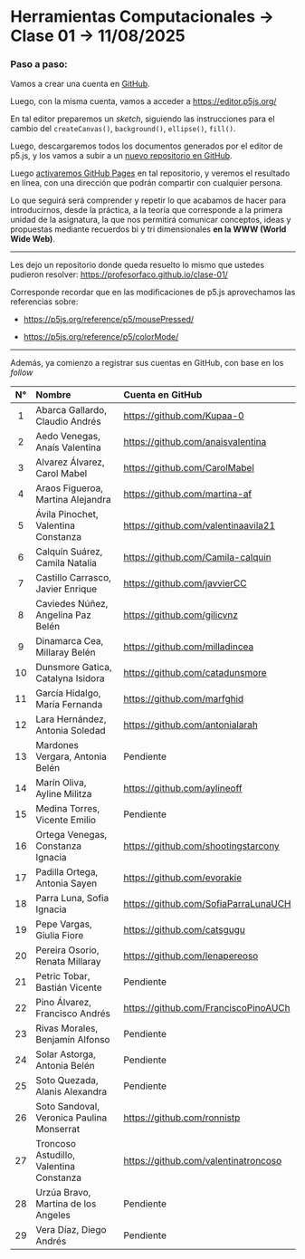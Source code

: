 # Herramientas Computacionales → Clase 01 → 11/08/2025

### Paso a paso:

Vamos a crear una cuenta en [GitHub](https://github.com/).

Luego, con la misma cuenta, vamos a acceder a https://editor.p5js.org/

En tal editor preparemos un *sketch*, siguiendo las instrucciones para el cambio del `createCanvas()`, `background()`, `ellipse()`, `fill()`.  

Luego, descargaremos todos los documentos generados por el editor de p5.js, y los vamos a subir a un [nuevo repositorio en GitHub](https://docs.github.com/es/repositories/creating-and-managing-repositories/creating-a-new-repository). 

Luego [activaremos GitHub Pages](https://docs.github.com/es/pages/getting-started-with-github-pages/configuring-a-publishing-source-for-your-github-pages-site#about-publishing-sources) en tal repositorio, y veremos el resultado en línea, con una dirección que podrán compartir con cualquier persona. 

Lo que seguirá será comprender y repetir lo que acabamos de hacer para introducirnos, desde la práctica, a la teoría que corresponde a la primera unidad de la asignatura, la que nos permitirá comunicar conceptos, ideas y propuestas mediante recuerdos bi y tri dimensionales **en la WWW (World Wide Web)**.

- - - - 

Les dejo un repositorio donde queda resuelto lo mismo que ustedes pudieron resolver: https://profesorfaco.github.io/clase-01/

Corresponde recordar que en las modificaciones de p5.js aprovechamos las referencias sobre:

- https://p5js.org/reference/p5/mousePressed/

- https://p5js.org/reference/p5/colorMode/

- - - - - 

Además, ya comienzo a registrar sus cuentas en GitHub, con base en los *follow*

|	N°	| Nombre	|	Cuenta en GitHub	|
|:-------:|:-------|:-------|
|	1	|	Abarca Gallardo, Claudio Andrés	| https://github.com/Kupaa-0 |
|	2	|	Aedo Venegas, Anaís Valentina	| https://github.com/anaisvalentina |
|	3	|	Alvarez Álvarez, Carol Mabel	| https://github.com/CarolMabel |
|	4	|	Araos Figueroa, Martina Alejandra	| https://github.com/martina-af |
|	5	|	Ávila Pinochet, Valentina Constanza	| https://github.com/valentinaavila21 |
|	6	|	Calquín Suárez, Camila Natalia	|	https://github.com/Camila-calquin	|
|	7	|	Castillo Carrasco, Javier Enrique	|	https://github.com/javvierCC	|
|	8	|	Caviedes Núñez, Angelina Paz Belén	|	https://github.com/gilicvnz	 |
|	9	|	Dinamarca Cea, Millaray Belén	| https://github.com/milladincea |
|	10	|	Dunsmore Gatica, Catalyna Isidora | https://github.com/catadunsmore |
|	11	|	García Hidalgo, María Fernanda	|	https://github.com/marfghid	|
|	12	|	Lara Hernández, Antonia Soledad	| https://github.com/antonialarah |
|	13	|	Mardones Vergara, Antonia Belén	| Pendiente |
|	14	|	Marín Oliva, Ayline Militza	| https://github.com/aylineoff	|
|	15	|	Medina Torres, Vicente Emilio	| Pendiente |
|	16	|	Ortega Venegas, Constanza Ignacia	| https://github.com/shootingstarcony |
|	17	|	Padilla Ortega, Antonia Sayen	|	https://github.com/evorakie	|
|	18	|	Parra Luna, Sofia Ignacia	| https://github.com/SofiaParraLunaUCH |
|	19	|	Pepe Vargas, Giulia Fiore	|	https://github.com/catsgugu	|
|	20	|	Pereira Osorio, Renata Millaray	| https://github.com/lenapereoso |
|	21	|	Petric Tobar, Bastián Vicente	| Pendiente |
|	22	|	Pino Álvarez, Francisco Andrés	| https://github.com/FranciscoPinoAUCh |
|	23	|	Rivas Morales, Benjamín Alfonso	| Pendiente |
|	24	|	Solar Astorga, Antonia Belén	| Pendiente |
|	25	|	Soto Quezada, Alanis Alexandra	|	Pendiente	|
|	26	|	Soto Sandoval, Veronica Paulina Monserrat	| https://github.com/ronnistp |
|	27	|	Troncoso Astudillo, Valentina Constanza	| https://github.com/valentinatroncoso |
|	28	|	Urzúa Bravo, Martina de los Angeles	| Pendiente |
|	29	|	Vera Díaz, Diego Andrés	| Pendiente |
